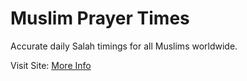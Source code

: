 # Muslim Prayer Times  

Accurate daily Salah timings for all Muslims worldwide.  

Visit Site: [More Info](https://muslimprayertimes.info)  
